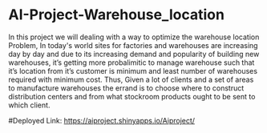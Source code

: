# AI-Project-Warehouse_location
In this project we will dealing with a way to optimize the warehouse location Problem, In today's world sites for factories and warehouses are increasing day by day and due to its increasing demand and popularity of building new warehouses, it’s getting more probalimitic to manage warehouse such that it’s location from it’s customer is minimum and least number of  warehouses required with minimum cost. Thus, Given a lot of clients and a set of areas to manufacture warehouses the errand is to choose where to construct distribution centers and from what stockroom products ought to be sent to which client.

#Deployed Link: https://aiproject.shinyapps.io/Aiproject/ 